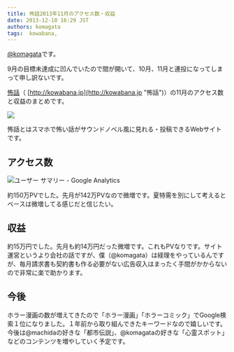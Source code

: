 ```yaml
---
title: 怖話2013年11月のアクセス数・収益
date: 2013-12-10 16:29 JST
authors: komagata
tags:  kowabana, 
---
```

 [@komagata](http://twitter.com/komagata)です。

9月の目標未達成に凹んでいたので間が開いて、10月、11月と連投になってしまって申し訳ないです。

 [怖話](http://kowabana.jp "怖話")（ [http://kowabana.jp](http://kowabana.jp "怖話")）の11月のアクセス数と収益のまとめです。  

[![](https://lh4.googleusercontent.com/-8-pkth8ETpA/UYjg32awOAI/AAAAAAAADKg/0h8DP9Cg4CQ/s400/Screen%2520Shot%25202013-05-07%2520at%25208.08.34%2520PM.png)](http://kowabana.jp)

怖話とはスマホで怖い話がサウンドノベル風に見れる・投稿できるWebサイトです。

## アクセス数

![ユーザー サマリー - Google Analytics](http://gyazo.com/cf1652eb9973b8129110eb52b49cc7ff.png)

約150万PVでした。先月が142万PVなので微増です。夏特需を別にして考えるとベースは微増してる感じだと信じたい。

## 収益

約15万円でした。先月も約14万円だった微増です。これもPVなりです。サイト運営というより会社の話ですが、僕（@komagata）は経理をやっているんですが、毎月請求書も契約書も作る必要がない広告収入はまったく手間がかからないので非常に楽で助かります。

## 今後

ホラー漫画の数が増えてきたので「ホラー漫画」「ホラーコミック」でGoogle検索１位になりました。１年前から取り組んできたキーワードなので嬉しいです。今後は@machidaの好きな「都市伝説」、@komagataの好きな「心霊スポット」などのコンテンツを増やしていく予定です。